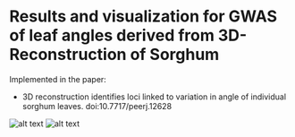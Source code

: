 # Results and visualization for GWAS of leaf angles derived from 3D-Reconstruction of Sorghum

Implemented in the paper:

  * 3D reconstruction identifies loci linked to variation in angle of individual sorghum leaves. doi:10.7717/peerj.12628


![alt text](http://github.com/./Sorghum-3D-Reconstruction/Fig_2.png)
![alt text](http://github.com/./Sorghum-3D-Reconstruction/Fig_3.png)
